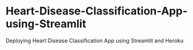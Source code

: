 # Heart-Disease-Classification-App-using-Streamlit
Deploying Heart Disease Classification App using Streamlit and Heroku
